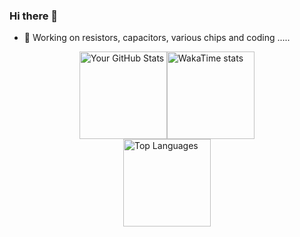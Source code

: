 ### Hi there 👋

<!--
**diverger/diverger** is a ✨ _special_ ✨ repository because its `README.md` (this file) appears on your GitHub profile.

Here are some ideas to get you started:

- 🔭 I’m currently working on ...
- 🌱 I’m currently learning ...
- 👯 I’m looking to collaborate on ...
- 🤔 I’m looking for help with ...
- 💬 Ask me about ...
- 📫 How to reach me: ...
- 😄 Pronouns: ...
- ⚡ Fun fact: ...
-->
- 🔭 Working on resistors, capacitors, various chips and coding .....

<div style="display: flex; flex-direction: row; justify-content:center; width: 100%;">
  <img height="140" src="https://github-readme-stats.vercel.app/api?username=diverger&show_icons=true&&hide='',theme=ambient_gradient&include_all_commits=true&count_private=true" alt="Your GitHub Stats" style="margin: 0;" />  
  <img height="140" src="https://github-readme-stats.vercel.app/api/wakatime?username=diverger&layout=compact" alt="WakaTime stats" style="margin: 0" />  
</div>

<div style="display: flex; flex-direction: row; justify-content:center; width: 100%;">
  <img height="140" src="https://github-readme-stats.vercel.app/api/top-langs/?username=diverger&layout=compact&langs_count=8&hide_progress=false&card_width=780&random=3" alt="Top Languages" style="margin: 0;" />
</div>

